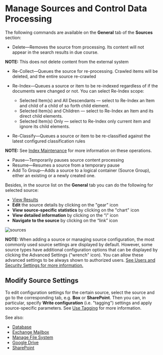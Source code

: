 # Manage Sources and Control Data Processing

The following commands are available on the **General** tab of the **Sources** section:

- Delete—Removes the source from processing. Its content will not appear in the search results in
  due course.

**NOTE:** This does not delete content from the external system

- Re-Collect—Queues the source for re-processing. Crawled items will be deleted, and the entire
  source re-crawled
- Re-Index—Queues a source or item to be re-indexed regardless of if the documents were changed or
  not. You can select Re-Index scope:

  - Selected Item(s) and All Descendants — select to Re-Index an Item and child of a child of so
    forth child element.
  - Selected Item(s) and Children — select to Re-Index an Item and its direct child elements.
  - Selected Item(s) Only — select to Re-Index only current item and ignore its child elements.

- Re-Classify—Queues a source or item to be re-classified against the latest configured
  classification rules

**NOTE:** See [Index Maintenance](/docs/dataclassification/5.7/ndc/admin/utilities/indexmaintenance.md) for more information on these
operations.

- Pause—Temporarily pauses source content processing
- Resume—Resumes a source from a temporary pause
- Add To Group—Adds a source to a logical container (Source Group), either an existing or a newly
  created one.

Besides, in the source list on the **General** tab you can do the following for selected source:

- [View Results](/docs/dataclassification/5.7/ndc/admin/sources/viewcontent.md)
- **Edit** the source details by clicking on the "gear" icon
- **View source-specific statistics** by clicking on the "chart" icon
- **View detailed information** by clicking on the “i” icon
- **Navigate to the source** by clicking on the “link” icon

![sources](/img/product_docs/dataclassification/ndc/admin/sources/sources.webp)

**NOTE:** When adding a source or managing source configuration, the most commonly used source
settings are displayed by default. However, some source types have additional configuration options
that can be displayed by clicking the Advanced Settings ("wrench" icon). You can allow these
advanced settings to be always shown to authorized users.
[See Users and Security Settings for more information.](/docs/dataclassification/5.7/ndc/security/users.md)

## Modify Source Settings

To edit configuration settings for the certain source, select the source and go to the corresponding
tab, e.g. **Box** or **SharePoint**. Then you can, in particular, specify **Write configuration**
(i.e. "tagging") settings and apply source-specific parameters. See [Use Tagging](/docs/dataclassification/5.7/ndc/admin/sources/tagging.md) for
more information.

See also:

- [Database](/docs/dataclassification/5.7/ndc/admin/sources/database/managedatabase.md)
- [Exchange Mailbox](/docs/dataclassification/5.7/ndc/admin/sources/database/exchangemailbox.md)
- [Manage File System](/docs/dataclassification/5.7/ndc/admin/sources/filesystem/managefilesystem.md)
- [ Google Drive](/docs/dataclassification/5.7/ndc/admin/sources/googledrive/managegoogledrive.md)
- [SharePoint](/docs/dataclassification/5.7/ndc/admin/sources/sharepoint/introduction.md)
